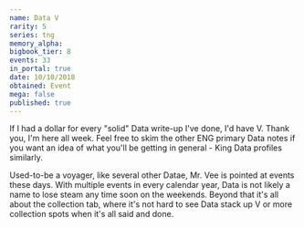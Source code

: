 ```yaml
---
name: Data V
rarity: 5
series: tng
memory_alpha:
bigbook_tier: 8
events: 33
in_portal: true
date: 10/10/2018
obtained: Event
mega: false
published: true
---
```


If I had a dollar for every "solid" Data write-up I've done, I'd have V. Thank you, I'm here all week. Feel free to skim the other ENG primary Data notes if you want an idea of what you'll be getting in general - King Data profiles similarly.

Used-to-be a voyager, like several other Datae, Mr. Vee is pointed at events these days. With multiple events in every calendar year, Data is not likely a name to lose steam any time soon on the weekends. Beyond that it's all about the collection tab, where it's not hard to see Data stack up V or more collection spots when it's all said and done.
